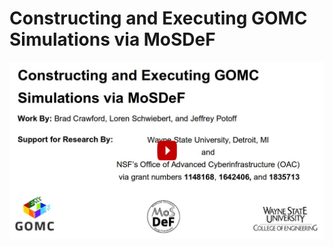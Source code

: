 # Constructing and Executing GOMC Simulations via MoSDeF

[![IMAGE ALT TEXT](play.png)](https://www.youtube.com/watch?v=7StVoUCGkHs "GOMC videos part 1a: Constructing and Executing GOMC Simulations via MoSDeF")
